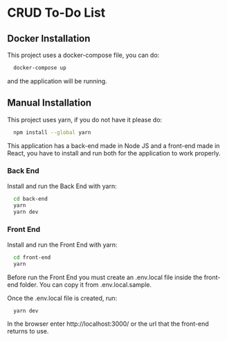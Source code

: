 # CRUD To-Do List

## Docker Installation
This project uses a docker-compose file, you can do:

```bash
  docker-compose up
```

and the application will be running.

## Manual Installation

This project uses yarn, if you do not have it please do:

```bash
  npm install --global yarn
```

This application has a back-end made in Node JS and a front-end made in React, you have to install and run both for the application to work properly.

### Back End

Install and run the Back End with yarn:

```bash
  cd back-end
  yarn
  yarn dev
```

### Front End

Install and run the Front End with yarn:

```bash
  cd front-end
  yarn
```

Before run the Front End you must create an .env.local file inside the front-end folder. You can copy it from .env.local.sample.

Once the .env.local file is created, run:

```bash
  yarn dev
```

In the browser enter http://localhost:3000/ or the url that the front-end returns to use.
